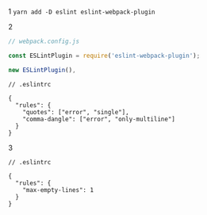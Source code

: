 1
`yarn add -D eslint eslint-webpack-plugin`

2
```javascript
// webpack.config.js

const ESLintPlugin = require('eslint-webpack-plugin');

new ESLintPlugin(),
```

```text
// .eslintrc

{
  "rules": {
    "quotes": ["error", "single"],
    "comma-dangle": ["error", "only-multiline"]
  }
}
```

3
```text
// .eslintrc

{
  "rules": {
    "max-empty-lines": 1
  }
}
```
